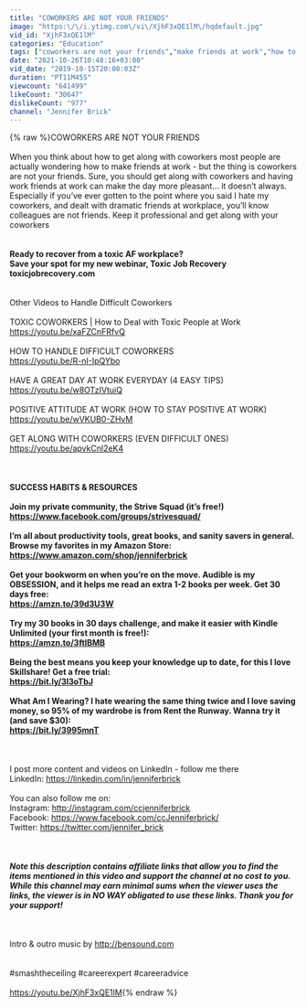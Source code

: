 ```yaml
---
title: "COWORKERS ARE NOT YOUR FRIENDS"
image: "https:\/\/i.ytimg.com\/vi\/XjhF3xQE1lM\/hqdefault.jpg"
vid_id: "XjhF3xQE1lM"
categories: "Education"
tags: ["coworkers are not your friends","make friends at work","how to get along with coworkers"]
date: "2021-10-26T10:48:16+03:00"
vid_date: "2019-10-15T20:00:03Z"
duration: "PT11M45S"
viewcount: "641499"
likeCount: "30647"
dislikeCount: "977"
channel: "Jennifer Brick"
---
```

{% raw %}COWORKERS ARE NOT YOUR FRIENDS<br /><br />When you think about how to get along with coworkers most people are actually wondering how to make friends at work - but the thing is coworkers are not your friends. Sure, you should get along with coworkers and having work friends at work can make the day more pleasant… it doesn’t always. Especially if you’ve ever gotten to the point where you said I hate my coworkers, and dealt with dramatic friends at workplace, you’ll know colleagues are not friends. Keep it professional and get along with your coworkers<br /><br />************************<br />Ready to recover from a toxic AF workplace? <br />Save your spot for my new webinar, Toxic Job Recovery<br />toxicjobrecovery.com<br /><br />************************<br />Other Videos to Handle Difficult Coworkers<br /><br />TOXIC COWORKERS | How to Deal with Toxic People at Work<br /><a rel="nofollow" target="blank" href="https://youtu.be/xaFZCnFRfvQ">https://youtu.be/xaFZCnFRfvQ</a><br /><br />HOW TO HANDLE DIFFICULT COWORKERS<br /><a rel="nofollow" target="blank" href="https://youtu.be/R-nI-IpQYbo">https://youtu.be/R-nI-IpQYbo</a><br /><br />HAVE A GREAT DAY AT WORK EVERYDAY (4 EASY TIPS)<br /><a rel="nofollow" target="blank" href="https://youtu.be/w8OTzIVtuiQ">https://youtu.be/w8OTzIVtuiQ</a><br /><br />POSITIVE ATTITUDE AT WORK (HOW TO STAY POSITIVE AT WORK)<br /><a rel="nofollow" target="blank" href="https://youtu.be/wVKUB0-ZHvM">https://youtu.be/wVKUB0-ZHvM</a><br /><br />GET ALONG WITH COWORKERS (EVEN DIFFICULT ONES)<br /><a rel="nofollow" target="blank" href="https://youtu.be/apvkCnl2eK4">https://youtu.be/apvkCnl2eK4</a> <br /><br />******************<br /><br />SUCCESS HABITS &amp; RESOURCES<br /><br />Join my private community, the Strive Squad (it’s free!)<br /><a rel="nofollow" target="blank" href="https://www.facebook.com/groups/strivesquad/">https://www.facebook.com/groups/strivesquad/</a><br /><br />I’m all about productivity tools, great books, and sanity savers in general. Browse my favorites in my Amazon Store:<br /><a rel="nofollow" target="blank" href="https://www.amazon.com/shop/jenniferbrick">https://www.amazon.com/shop/jenniferbrick</a><br /><br />Get your bookworm on when you’re on the move. Audible is my OBSESSION, and it helps me read an extra 1-2 books per week. Get 30 days free:<br /><a rel="nofollow" target="blank" href="https://amzn.to/39d3U3W">https://amzn.to/39d3U3W</a><br /><br />Try my 30 books in 30 days challenge, and make it easier with Kindle Unlimited (your first month is free!):<br /><a rel="nofollow" target="blank" href="https://amzn.to/3ftIBMB">https://amzn.to/3ftIBMB</a><br /><br />Being the best means you keep your knowledge up to date, for this I love Skillshare! Get a free trial:<br /><a rel="nofollow" target="blank" href="https://bit.ly/3l3oTbJ">https://bit.ly/3l3oTbJ</a><br /><br />What Am I Wearing? I hate wearing the same thing twice and I love saving money, so 95% of my wardrobe is from Rent the Runway. Wanna try it (and save $30):<br /><a rel="nofollow" target="blank" href="https://bit.ly/3995mnT">https://bit.ly/3995mnT</a><br /><br />******************<br /><br />I post more content and videos on LinkedIn - follow me there<br />LinkedIn: <a rel="nofollow" target="blank" href="https://linkedin.com/in/jenniferbrick">https://linkedin.com/in/jenniferbrick</a><br /><br />You can also follow me on:<br />Instagram: <a rel="nofollow" target="blank" href="http://instagram.com/ccjenniferbrick">http://instagram.com/ccjenniferbrick</a><br />Facebook: <a rel="nofollow" target="blank" href="https://www.facebook.com/ccJenniferbrick/">https://www.facebook.com/ccJenniferbrick/</a><br />Twitter: <a rel="nofollow" target="blank" href="https://twitter.com/jennifer_brick">https://twitter.com/jennifer_brick</a><br /><br />*************************<br /><br />Note this description contains affiliate links that allow you to find the items mentioned in this video and support the channel at no cost to you.  While this channel may earn minimal sums when the viewer uses the links, the viewer is in NO WAY obligated to use these links.  Thank you for your support!<br /><br />*************************<br /><br />Intro &amp; outro music by <a rel="nofollow" target="blank" href="http://bensound.com">http://bensound.com</a><br /><br /><br />#smashtheceiling #careerexpert #careeradvice<br /><br /><a rel="nofollow" target="blank" href="https://youtu.be/XjhF3xQE1lM">https://youtu.be/XjhF3xQE1lM</a>{% endraw %}
